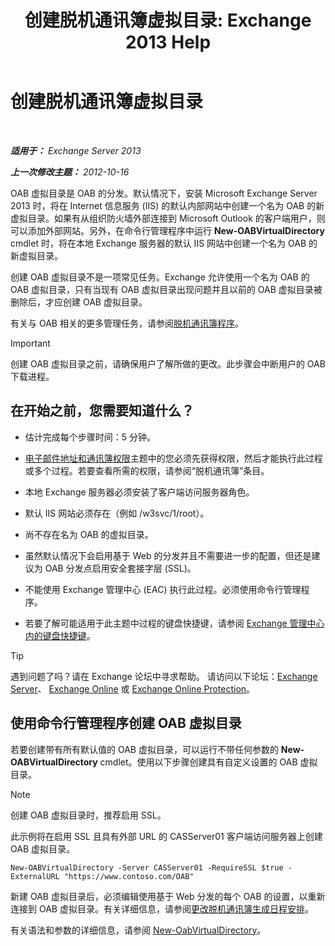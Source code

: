 ﻿---
title: '创建脱机通讯簿虚拟目录: Exchange 2013 Help'
TOCTitle: 创建脱机通讯簿虚拟目录
ms:assetid: 2c70e21f-2b12-414a-9e8c-65634a767c72
ms:mtpsurl: https://technet.microsoft.com/zh-cn/library/Aa996917(v=EXCHG.150)
ms:contentKeyID: 50490126
ms.date: 01/11/2018
mtps_version: v=EXCHG.150
ms.translationtype: HT
---

# 创建脱机通讯簿虚拟目录

 

_**适用于：** Exchange Server 2013_

_**上一次修改主题：** 2012-10-16_

OAB 虚拟目录是 OAB 的分发。默认情况下，安装 Microsoft Exchange Server 2013 时，将在 Internet 信息服务 (IIS) 的默认内部网站中创建一个名为 OAB 的新虚拟目录。如果有从组织防火墙外部连接到 Microsoft Outlook 的客户端用户，则可以添加外部网站。另外，在命令行管理程序中运行 **New-OABVirtualDirectory** cmdlet 时，将在本地 Exchange 服务器的默认 IIS 网站中创建一个名为 OAB 的新虚拟目录。

创建 OAB 虚拟目录不是一项常见任务。Exchange 允许使用一个名为 OAB 的 OAB 虚拟目录，只有当现有 OAB 虚拟目录出现问题并且以前的 OAB 虚拟目录被删除后，才应创建 OAB 虚拟目录。

有关与 OAB 相关的更多管理任务，请参阅[脱机通讯簿程序](offline-address-book-procedures-exchange-2013-help.md)。

> [!important]
> 创建 OAB 虚拟目录之前，请确保用户了解所做的更改。此步骤会中断用户的 OAB 下载进程。


## 在开始之前，您需要知道什么？

  - 估计完成每个步骤时间：5 分钟。

  - [电子邮件地址和通讯簿权限](email-address-and-address-book-permissions-exchange-2013-help.md)主题中的您必须先获得权限，然后才能执行此过程或多个过程。若要查看所需的权限，请参阅“脱机通讯簿”条目。

  - 本地 Exchange 服务器必须安装了客户端访问服务器角色。

  - 默认 IIS 网站必须存在（例如 /w3svc/1/root）。

  - 尚不存在名为 OAB 的虚拟目录。

  - 虽然默认情况下会启用基于 Web 的分发并且不需要进一步的配置，但还是建议为 OAB 分发点启用安全套接字层 (SSL)。

  - 不能使用 Exchange 管理中心 (EAC) 执行此过程。必须使用命令行管理程序。

  - 若要了解可能适用于此主题中过程的键盘快捷键，请参阅 [Exchange 管理中心内的键盘快捷键](keyboard-shortcuts-in-the-exchange-admin-center-exchange-online-protection-help.md)。

> [!tip]
> 遇到问题了吗？请在 Exchange 论坛中寻求帮助。 请访问以下论坛：<a href="https://go.microsoft.com/fwlink/p/?linkid=60612">Exchange Server</a>、 <a href="https://go.microsoft.com/fwlink/p/?linkid=267542">Exchange Online</a> 或 <a href="https://go.microsoft.com/fwlink/p/?linkid=285351">Exchange Online Protection</a>。


## 使用命令行管理程序创建 OAB 虚拟目录

若要创建带有所有默认值的 OAB 虚拟目录，可以运行不带任何参数的 **New-OABVirtualDirectory** cmdlet。使用以下步骤创建具有自定义设置的 OAB 虚拟目录。

> [!NOTE]
> 创建 OAB 虚拟目录时，推荐启用 SSL。


此示例将在启用 SSL 且具有外部 URL 的 CASServer01 客户端访问服务器上创建 OAB 虚拟目录。

    New-OABVirtualDirectory -Server CASServer01 -RequireSSL $true -ExternalURL "https://www.contoso.com/OAB"

新建 OAB 虚拟目录后，必须编辑使用基于 Web 分发的每个 OAB 的设置，以重新连接到 OAB 虚拟目录。有关详细信息，请参阅[更改脱机通讯簿生成日程安排](change-the-offline-address-book-generation-schedule-exchange-2013-help.md)。

有关语法和参数的详细信息，请参阅 [New-OabVirtualDirectory](https://technet.microsoft.com/zh-cn/library/bb123735\(v=exchg.150\))。

